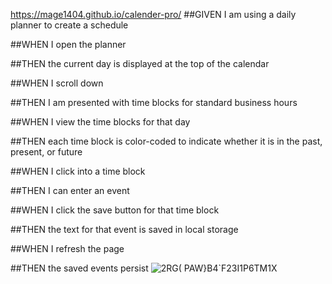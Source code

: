 https://mage1404.github.io/calender-pro/
##GIVEN I am using a daily planner to create a schedule

##WHEN I open the planner

##THEN the current day is displayed at the top of the calendar

##WHEN I scroll down

##THEN I am presented with time blocks for standard business hours

##WHEN I view the time blocks for that day

##THEN each time block is color-coded to indicate whether it is in the past, present, or future

##WHEN I click into a time block

##THEN I can enter an event

##WHEN I click the save button for that time block

##THEN the text for that event is saved in local storage

##WHEN I refresh the page

##THEN the saved events persist
![2RG( PAW}B4`F23I1P6TM1X](https://user-images.githubusercontent.com/99444229/160264830-77184590-a363-4d95-8901-cea8f0c3f86d.png)
